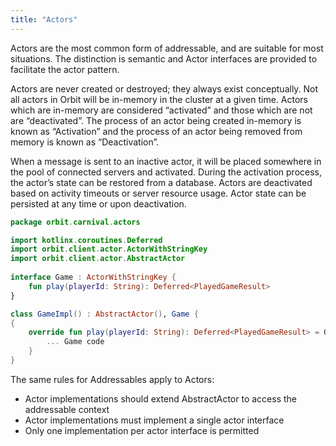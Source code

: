 ```yaml
---
title: "Actors"
---
```


Actors are the most common form of addressable, and are suitable for most situations. The distinction is semantic and Actor interfaces are provided to facilitate the actor pattern.

Actors are never created or destroyed; they always exist conceptually. Not all actors in Orbit will be in-memory in the cluster at a given time. Actors which are in-memory are considered “activated” and those which are not are “deactivated”. The process of an actor being created in-memory is known as “Activation” and the process of an actor being removed from memory is known as “Deactivation”.

When a message is sent to an inactive actor, it will be placed somewhere in the pool of connected servers and activated. During the activation process, the actor’s state can be restored from a database. Actors are deactivated based on activity timeouts or server resource usage. Actor state can be persisted at any time or upon deactivation.

```kotlin
package orbit.carnival.actors

import kotlinx.coroutines.Deferred
import orbit.client.actor.ActorWithStringKey
import orbit.client.actor.AbstractActor
 
interface Game : ActorWithStringKey {
    fun play(playerId: String): Deferred<PlayedGameResult>
}

class GameImpl() : AbstractActor(), Game {
{
    override fun play(playerId: String): Deferred<PlayedGameResult> = GlobalScope.async {
        ... Game code
    }
}
```

The same rules for Addressables apply to Actors:
* Actor implementations should extend AbstractActor to access the addressable context
* Actor implementations must implement a single actor interface
* Only one implementation per actor interface is permitted